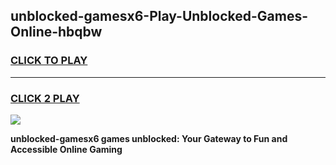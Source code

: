 
## unblocked-gamesx6-Play-Unblocked-Games-Online-hbqbw
<h3>
<a href="https://premium76.site?title=unblocked-gamesx6&ref=25A">CLICK TO PLAY</a></h3>
<hr>

<h3>
<a href="https://premium76.site?title=unblocked-gamesx6&ref=25A">CLICK 2 PLAY</a>
  
</h3>

<a href="https://premium76.site?title=unblocked-gamesx6&ref=25A"><img src="https://clearcache.store/games.png"></a>


**unblocked-gamesx6 games unblocked: Your Gateway to Fun and Accessible Online Gaming**
